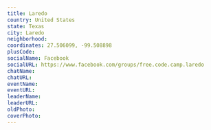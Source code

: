 ```yaml
---
title: Laredo
country: United States
state: Texas
city: Laredo
neighborhood: 
coordinates: 27.506099, -99.508898
plusCode:
socialName: Facebook
socialURL: https://www.facebook.com/groups/free.code.camp.laredo
chatName:
chatURL:
eventName:
eventURL:
leaderName:
leaderURL:
oldPhoto: 
coverPhoto:
---
```

